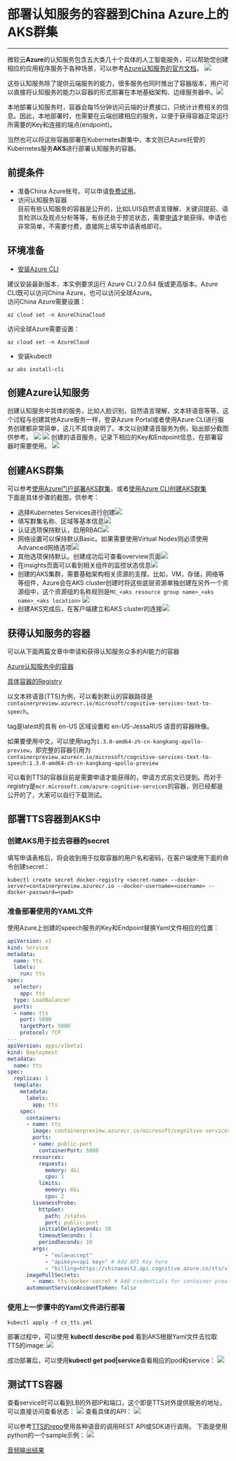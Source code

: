 # 部署认知服务的容器到China Azure上的AKS群集
---
微软云**Azure**的认知服务包含五大类几十个具体的人工智能服务，可以帮助您创建相应的应用程序服务于各种场景，可以参考[Azure认知服务的官方文档](https://azure.microsoft.com/zh-cn/services/cognitive-services/)。
![](/img/cs0.png)

这些认知服务除了提供云端服务的能力，很多服务也同时推出了容器版本，用户可以直接将认知服务的能力以容器的形式部署在本地基础架构、边缘服务器中。![](/img/architecture.png)

本地部署认知服务时，容器会每15分钟访问云端的计费接口，只统计计费相关的信息。因此，本地部署时，也需要在云端创建相应的服务，以便于获得容器正常运行所需要的Key和连接的端点(endpoint)。

当然也可以将这些容器部署在Kubernetes群集中，本文则已Azure托管的Kubernetes服务**AKS**进行部署认知服务的容器。


## 前提条件
* 准备China Azure账号。可以申请[免费试用](https://wd.azure.cn/zh-cn/pricing/1rmb-trial-full)。
* 访问认知服务容器  
目前有些认知服务的容器是公开的，比如LUIS自然语言理解、关键词提前、语言检测以及观点分析等等，有些还处于预览状态，需要[申请](https://docs.microsoft.com/zh-cn/azure/cognitive-services/cognitive-services-container-support)才能获得。申请也非常简单，不需要付费，直接网上填写申请表格即可。

## 环境准备
* [安装Azure CLI](https://docs.azure.cn/zh-cn/cli/install-azure-cli?view=azure-cli-latest)

建议安装最新版本，本实例要求运行 Azure CLI 2.0.64 版或更高版本。Azure CLI既可以访问China Azure，也可以访问全球Azure。  
访问China Azure需要设置：  
```
az cloud set -n AzureChinaCloud
```
访问全球Azure需要设置：  
```
az cloud set -n AzureCloud
```
* 安装kubectl  
```
az aks install-cli
```
## 创建Azure认知服务
创建认知服务中具体的服务，比如人脸识别，自然语言理解，文本转语音等等，这个过程与创建其他Azure服务一样，登录Azure Portal或者使用Azure CLI进行服务创建都非常简单，这儿不具体说明了。本文以创建语音服务为例，贴出部分截图供参考。
![](/img/cs1.png)
![](/img/cs2.png)
创建的语音服务，记录下相应的Key和Endpoint信息，在部署容器时需要使用。
![](/img/cs3.png)

## 创建AKS群集
可以参考[使用Azure门户部署AKS群集](https://docs.azure.cn/aks/kubernetes-walkthrough-portal)，或者[使用Azure CLI创建AKS群集](https://docs.azure.cn/zh-cn/aks/kubernetes-walkthrough)  
下面是具体步骤的截图，供参考：
* 选择Kubernetes Services进行创建![](/img/aks1.png)
* 填写群集名称、区域等基本信息![](/img/aks2.png)
* 认证选项保持默认，启用RBAC![](/img/aks3.png)
* 网络设置可以保持默认Basic。如果需要使用Virtual Nodes则必须使用Advanced网络选项![](/img/aks4.png)
* 其他选项保持默认。创建成功后可查看overview页面![](/img/aks5.png)
* 在insights页面可以看到相关组件的监控状态信息![](/img/aks6.png)
* 创建的AKS集群，需要基础架构相关资源的支撑。比如，VM，存储，网络等等组件，Azure会在AKS cluster创建时将这些底层资源单独创建在另外一个资源组中，这个资源组的名称规则是`MC_<aks resource group name>_<aks name>_<aks location>` ![](/img/aks7.png)
* 创建AKS完成后，在客户端建立和AKS cluster的连接![](img/az_kubectl1.png)

## 获得认知服务的容器
可以从下面两篇文章中申请和获得认知服务众多的AI能力的容器

[Azure认知服务中的容器](https://docs.microsoft.com/zh-cn/azure/cognitive-services/cognitive-services-container-support#containers-in-azure-cognitive-services)

[具体容器的Registry](https://docs.microsoft.com/zh-cn/azure/cognitive-services/containers/container-image-tags)

以文本转语音(TTS)为例，可以看到默认的容器路径是`containerpreview.azurecr.io/microsoft/cognitive-services-text-to-speech`。

tag是latest的具有 en-US 区域设置和 en-US-JessaRUS 语音的容器映像。

如果要使用中文，可以使用tag为`1.3.0-amd64-zh-cn-kangkang-apollo-preview`，即完整的容器引用为`containerpreview.azurecr.io/microsoft/cognitive-services-text-to-speech:1.3.0-amd64-zh-cn-kangkang-apollo-preview`

可以看到TTS的容器目前是需要申请才能获得的，申请方式前文已提到。而对于registry是`mcr.microsoft.com/azure-cognitive-services`的容器，则已经都是公开的了，大家可以自行下载测试。


## 部署TTS容器到AKS中
### 创建AKS用于拉去容器的secret
填写申请表格后，将会收到用于拉取容器的用户名和密码，在客户端使用下面的命令创建secret：
```
kubectl create secret docker-registry <secret-name> --docker-server=containerpreview.azurecr.io --docker-username=<username> --docker-password=<pwd>
```

### 准备部署使用的YAML文件
使用Azure上创建的speech服务的Key和Endpoint替换Yaml文件相应的位置：
```Yaml
apiVersion: v1
kind: Service
metadata:
  name: tts
  labels:
    run: tts
spec:
  selector:
    app: tts
  type: LoadBalancer
  ports:
  - name: tts
    port: 5000
    targetPort: 5000
    protocol: TCP
---
apiVersion: apps/v1beta1
kind: Deployment
metadata:
  name: tts
spec:
  replicas: 1
  template:
    metadata:
      labels:
        app: tts
    spec:
      containers:
      - name: tts
        image: containerpreview.azurecr.io/microsoft/cognitive-services-text-to-speech:1.3.0-amd64-zh-cn-kangkang-apollo-preview
        ports:
        - name: public-port
          containerPort: 5000
        resources:
          requests:
            memory: 4Gi
            cpu: 1
          limits:
            memory: 6Gi
            cpu: 2
        livenessProbe:
          httpGet:
            path: /status
            port: public-port
          initialDelaySeconds: 30
          timeoutSeconds: 1
          periodSeconds: 10
        args:
            - "eula=accept"
            - "apikey=<api key>" # Add API Key here
            - "billing=https://chinaeast2.api.cognitive.azure.cn/sts/v1.0/issuetoken" # Add billing key here
      imagePullSecrets:
        - name: tts-docker-secret # Add credentials for container preview registry here
      automountServiceAccountToken: false
```
### 使用上一步骤中的Yaml文件进行部署
```
kubectl apply -f cs_tts.yml
```
部署过程中，可以使用 **kubectl describe pod** 看到AKS根据Yaml文件去拉取TTS的image:
![](/img/kubectl_container_pulling.png)

成功部署后，可以使用**kubectl get pod|service**查看相应的pod和service：
![](/img/kubectl_container_running.png)

## 测试TTS容器
查看service时可以看到LB的外部IP和端口，这个即是TTS对外提供服务的地址，可以直接访问查看状态：
![](/img/tts_api_web_page.png)
查看具体的API：
![](/img/kubectl_container_swagger.png)

可以参考[TTS的repo](https://github.com/Azure-Samples/Cognitive-Speech-TTS)使用各种语音的调用REST API或SDK进行调用。
下面是使用python的一个sample示例：
![](/img/tts_python_sample.png)

[音频输出结果](/sample-20200214-002616.mp3)